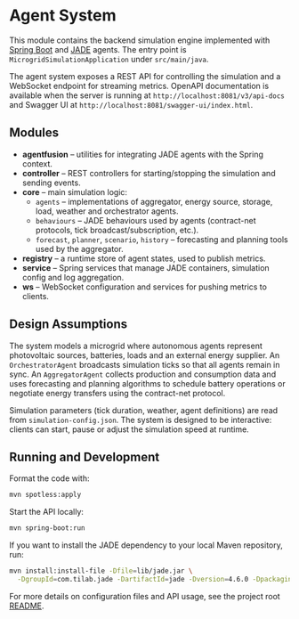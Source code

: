 # Agent System

This module contains the backend simulation engine implemented with
[Spring Boot](https://spring.io/) and
[JADE](https://jade.tilab.com/) agents. The entry point is
`MicrogridSimulationApplication` under `src/main/java`.

The agent system exposes a REST API for controlling the simulation and a
WebSocket endpoint for streaming metrics. OpenAPI documentation is available when
the server is running at `http://localhost:8081/v3/api-docs` and Swagger UI at
`http://localhost:8081/swagger-ui/index.html`.

## Modules

- **agentfusion** – utilities for integrating JADE agents with the Spring context.
- **controller** – REST controllers for starting/stopping the simulation and
  sending events.
- **core** – main simulation logic:
  - `agents` – implementations of aggregator, energy source, storage, load,
    weather and orchestrator agents.
  - `behaviours` – JADE behaviours used by agents (contract-net protocols, tick
    broadcast/subscription, etc.).
  - `forecast`, `planner`, `scenario`, `history` – forecasting and planning tools
    used by the aggregator.
- **registry** – a runtime store of agent states, used to publish metrics.
- **service** – Spring services that manage JADE containers, simulation config
  and log aggregation.
- **ws** – WebSocket configuration and services for pushing metrics to clients.

## Design Assumptions

The system models a microgrid where autonomous agents represent photovoltaic
sources, batteries, loads and an external energy supplier. An
`OrchestratorAgent` broadcasts simulation ticks so that all agents remain in
sync. An `AggregatorAgent` collects production and consumption data and uses
forecasting and planning algorithms to schedule battery operations or negotiate
energy transfers using the contract-net protocol.

Simulation parameters (tick duration, weather, agent definitions) are read from
`simulation-config.json`. The system is designed to be interactive: clients can
start, pause or adjust the simulation speed at runtime.

## Running and Development

Format the code with:

```bash
mvn spotless:apply
```

Start the API locally:

```bash
mvn spring-boot:run
```

If you want to install the JADE dependency to your local Maven repository, run:

```bash
mvn install:install-file -Dfile=lib/jade.jar \
  -DgroupId=com.tilab.jade -DartifactId=jade -Dversion=4.6.0 -Dpackaging=jar
```

For more details on configuration files and API usage, see the project root
[README](../README.md).
